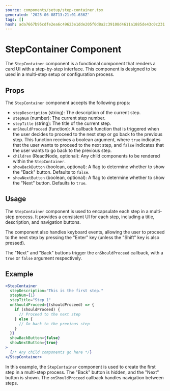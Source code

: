 ```yaml
---
source: components/setup/step-container.tsx
generated: '2025-06-08T13:21:01.636Z'
tags: []
hash: ada7667b95cdfe2ea6c49623e1dde205f0d8a2c39108d4611a1885de43c0c231
---
```

# StepContainer Component

The `StepContainer` component is a functional component that renders a card UI with a step-by-step interface. This component is designed to be used in a multi-step setup or configuration process.

## Props

The `StepContainer` component accepts the following props:

- `stepDescription` (string): The description of the current step.
- `stepNum` (number): The current step number.
- `stepTitle` (string): The title of the current step.
- `onShouldProceed` (function): A callback function that is triggered when the user decides to proceed to the next step or go back to the previous step. This function receives a boolean argument, where `true` indicates that the user wants to proceed to the next step, and `false` indicates that the user wants to go back to the previous step.
- `children` (ReactNode, optional): Any child components to be rendered within the `StepContainer`.
- `showBackButton` (boolean, optional): A flag to determine whether to show the "Back" button. Defaults to `false`.
- `showNextButton` (boolean, optional): A flag to determine whether to show the "Next" button. Defaults to `true`.

## Usage

The `StepContainer` component is used to encapsulate each step in a multi-step process. It provides a consistent UI for each step, including a title, description, and navigation buttons.

The component also handles keyboard events, allowing the user to proceed to the next step by pressing the "Enter" key (unless the "Shift" key is also pressed).

The "Next" and "Back" buttons trigger the `onShouldProceed` callback, with a `true` or `false` argument respectively.

## Example

```jsx
<StepContainer
  stepDescription="This is the first step."
  stepNum={1}
  stepTitle="Step 1"
  onShouldProceed={(shouldProceed) => {
    if (shouldProceed) {
      // Proceed to the next step
    } else {
      // Go back to the previous step
    }
  }}
  showBackButton={false}
  showNextButton={true}
>
  {/* Any child components go here */}
</StepContainer>
```

In this example, the `StepContainer` component is used to create the first step in a multi-step process. The "Back" button is hidden, and the "Next" button is shown. The `onShouldProceed` callback handles navigation between steps.
